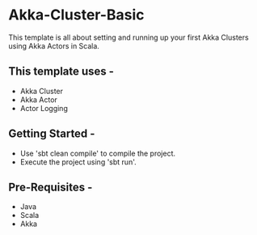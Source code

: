 # Akka-Cluster-Basic
This template is all about setting and running up your first Akka Clusters using Akka Actors in Scala.

## This template uses - 
- Akka Cluster
- Akka Actor
- Actor Logging

## Getting Started - 
- Use 'sbt clean compile' to compile the project.
- Execute the project using 'sbt run'.

## Pre-Requisites - 
- Java
- Scala
- Akka
